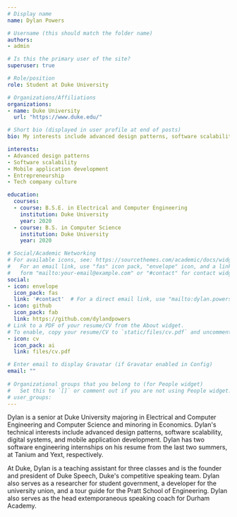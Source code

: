 ```yaml
---
# Display name
name: Dylan Powers

# Username (this should match the folder name)
authors:
- admin

# Is this the primary user of the site?
superuser: true

# Role/position
role: Student at Duke University

# Organizations/Affiliations
organizations:
- name: Duke University
  url: "https://www.duke.edu/"

# Short bio (displayed in user profile at end of posts)
bio: My interests include advanced design patterns, software scalability, mobile app development, entrepreneurship, and tech company culture.

interests:
- Advanced design patterns
- Software scalability
- Mobile application development
- Entrepreneurship
- Tech company culture

education:
  courses:
  - course: B.S.E. in Electrical and Computer Engineering
    institution: Duke University
    year: 2020
  - course: B.S. in Computer Science
    institution: Duke University
    year: 2020

# Social/Academic Networking
# For available icons, see: https://sourcethemes.com/academic/docs/widgets/#icons
#   For an email link, use "fas" icon pack, "envelope" icon, and a link in the
#   form "mailto:your-email@example.com" or "#contact" for contact widget.
social:
- icon: envelope
  icon_pack: fas
  link: '#contact'  # For a direct email link, use "mailto:dylan.powers@duke.edu".
- icon: github
  icon_pack: fab
  link: https://github.com/dylandpowers
# Link to a PDF of your resume/CV from the About widget.
# To enable, copy your resume/CV to `static/files/cv.pdf` and uncomment the lines below.  
- icon: cv
  icon_pack: ai
  link: files/cv.pdf

# Enter email to display Gravatar (if Gravatar enabled in Config)
email: ""
  
# Organizational groups that you belong to (for People widget)
#   Set this to `[]` or comment out if you are not using People widget.  
# user_groups:
---
```


Dylan is a senior at Duke University majoring in Electrical and Computer Engineering and Computer Science and minoring in Economics. Dylan's technical interests include advanced design patterns, software scalability, digital systems, and mobile application development. Dylan has two software engineering internships on his resume from the last two summers, at Tanium and Yext, respectively.

At Duke, Dylan is a teaching assistant for three classes and is the founder and president of Duke Speech, Duke's competitive speaking team. Dylan also serves as a researcher for student government, a developer for the university union, and a tour guide for the Pratt School of Engineering. Dylan also serves as the head extemporaneous speaking coach for Durham Academy. 
